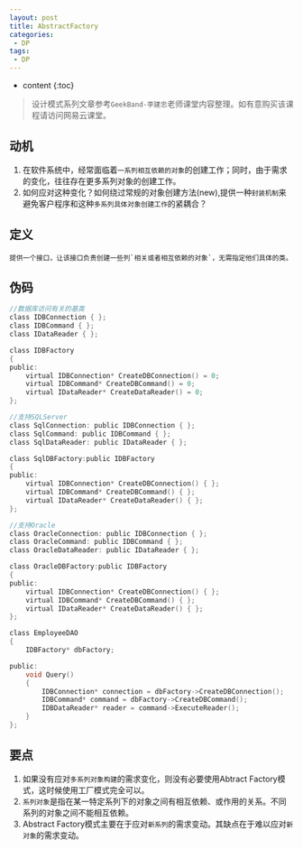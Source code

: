 ```yaml
---
layout: post
title: AbstractFactory
categories: 
 - DP
tags:
 - DP
---
```


* content
{:toc}

> 设计模式系列文章参考`GeekBand-李建忠`老师课堂内容整理。如有意购买该课程请访问网易云课堂。

## 动机

1. 在软件系统中，经常面临着`一系列相互依赖的对象`的创建工作；同时，由于需求的变化，往往存在更多系列对象的创建工作。
2. 如何应对这种变化？如何绕过常规的对象创建方法(new),提供一种`封装机制`来避免客户程序和这种`多系列具体对象创建工作`的紧耦合？




## 定义

	提供一个接口，让该接口负责创建一些列`相关或者相互依赖的对象`，无需指定他们具体的类。

## 伪码

```c
//数据库访问有关的基类
class IDBConnection { };
class IDBCommand { };
class IDataReader { };

class IDBFactory
{
public:
	virtual IDBConnection* CreateDBConnection() = 0;
	virtual IDBCommand* CreateDBCommand() = 0;
	virtual IDataReader* CreateDataReader() = 0;
};

//支持SQLServer
class SqlConnection: public IDBConnection { };
class SqlCommand: public IDBCommand { };
class SqlDataReader: public IDataReader { };

class SqlDBFactory:public IDBFactory
{
public:
	virtual IDBConnection* CreateDBConnection() { };
	virtual IDBCommand* CreateDBCommand() { };
	virtual IDataReader* CreateDataReader() { };
};

//支持Oracle
class OracleConnection: public IDBConnection { };
class OracleCommand: public IDBCommand { };
class OracleDataReader: public IDataReader { };

class OracleDBFactory:public IDBFactory
{
public:
	virtual IDBConnection* CreateDBConnection() { };
	virtual IDBCommand* CreateDBCommand() { };
	virtual IDataReader* CreateDataReader() { };
};

class EmployeeDAO
{
	IDBFactory* dbFactory;

public:
	void Query()
	{
		IDBConnection* connection = dbFactory->CreateDBConnection();
		IDBCommand* command = dbFactory->CreateDBCommand();
		IDBDataReader* reader = command->ExecuteReader();
	}
};
```

## 要点

1. 如果没有应对`多系列对象构建`的需求变化，则没有必要使用Abtract Factory模式，这时候使用工厂模式完全可以。
2. `系列对象`是指在某一特定系列下的对象之间有相互依赖、或作用的关系。不同系列的对象之间不能相互依赖。
3. Abstract Factory模式主要在于应对`新系列`的需求变动。其缺点在于难以应对`新对象`的需求变动。


